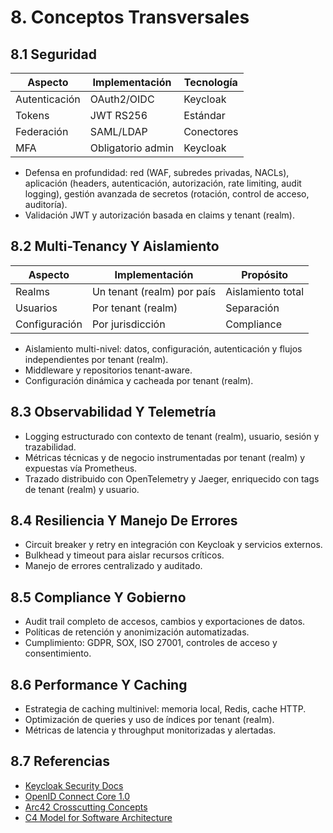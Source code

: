# 8. Conceptos Transversales

## 8.1 Seguridad

| Aspecto         | Implementación         | Tecnología         |
|-----------------|-----------------------|--------------------|
| Autenticación   | OAuth2/OIDC           | Keycloak           |
| Tokens          | JWT RS256             | Estándar           |
| Federación      | SAML/LDAP             | Conectores         |
| MFA             | Obligatorio admin     | Keycloak           |

- Defensa en profundidad: red (WAF, subredes privadas, NACLs), aplicación (headers, autenticación, autorización, rate limiting, audit logging), gestión avanzada de secretos (rotación, control de acceso, auditoría).
- Validación JWT y autorización basada en claims y tenant (realm).

## 8.2 Multi-Tenancy Y Aislamiento

| Aspecto         | Implementación         | Propósito          |
|-----------------|-----------------------|--------------------|
| Realms          | Un tenant (realm) por país | Aislamiento total |
| Usuarios        | Por tenant (realm)    | Separación         |
| Configuración   | Por jurisdicción      | Compliance         |

- Aislamiento multi-nivel: datos, configuración, autenticación y flujos independientes por tenant (realm).
- Middleware y repositorios tenant-aware.
- Configuración dinámica y cacheada por tenant (realm).

## 8.3 Observabilidad Y Telemetría

- Logging estructurado con contexto de tenant (realm), usuario, sesión y trazabilidad.
- Métricas técnicas y de negocio instrumentadas por tenant (realm) y expuestas vía Prometheus.
- Trazado distribuido con OpenTelemetry y Jaeger, enriquecido con tags de tenant (realm) y usuario.

## 8.4 Resiliencia Y Manejo De Errores

- Circuit breaker y retry en integración con Keycloak y servicios externos.
- Bulkhead y timeout para aislar recursos críticos.
- Manejo de errores centralizado y auditado.

## 8.5 Compliance Y Gobierno

- Audit trail completo de accesos, cambios y exportaciones de datos.
- Políticas de retención y anonimización automatizadas.
- Cumplimiento: GDPR, SOX, ISO 27001, controles de acceso y consentimiento.

## 8.6 Performance Y Caching

- Estrategia de caching multinivel: memoria local, Redis, cache HTTP.
- Optimización de queries y uso de índices por tenant (realm).
- Métricas de latencia y throughput monitorizadas y alertadas.

## 8.7 Referencias

- [Keycloak Security Docs](https://www.keycloak.org/docs/latest/server_admin/#security)
- [OpenID Connect Core 1.0](https://openid.net/specs/openid-connect-core-1_0.html)
- [Arc42 Crosscutting Concepts](https://docs.arc42.org/section-8/)
- [C4 Model for Software Architecture](https://c4model.com/)
